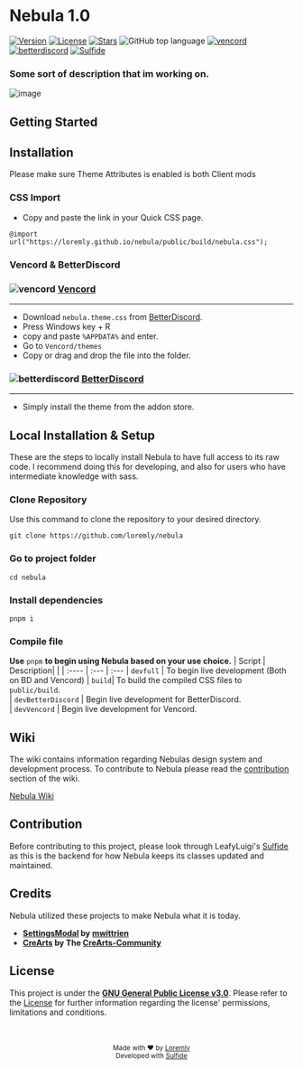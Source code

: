 # Nebula 1.0
[![Version](https://img.shields.io/github/manifest-json/v/loremly/nebula?style=for-the-badge&labelColor=404c5a&color=0a4d41)](.github/docs/changelog.md)
[![License](https://img.shields.io/github/license/loremly/nebula?style=for-the-badge&labelColor=404c5a&color=0a4d41)](license)
[![Stars](https://img.shields.io/github/stars/loremly/nebula?style=for-the-badge&labelColor=404c5a&color=0a4d41)](https://github.com/loremly/nebula/stargazers)
![GitHub top language](https://img.shields.io/github/languages/top/loremly/nebula?style=for-the-badge&labelColor=404c5a&color=0a4d41)
[![vencord](https://img.shields.io/badge/vencord-mod?style=for-the-badge&color=404c5a)](https://vencord.dev)
[![betterdiscord](https://img.shields.io/badge/betterdiscord-mod?style=for-the-badge&color=404c5a)](https://vencord.dev)
[![Sulfide](https://img.shields.io/badge/sulfide-language?style=for-the-badge&color=404c5a)](https://github.com/LeafyLuigi/sulfide)

### Some sort of description that im working on.
![image](https://github.com/user-attachments/assets/b3db0075-e637-4b27-a357-e260d062b0f3)

## Getting Started



## Installation
Please make sure Theme Attributes is enabled is both Client mods
### CSS Import
- Copy and paste the link in your Quick CSS page.
```
@import url("https://loremly.github.io/nebula/public/build/nebula.css");
```

### Vencord & BetterDiscord
  
### ![vencord](https://discord-extensions.github.io/assets/icons/vencord.gif) **[Vencord](https://github.com/Vendicated/Vencord)**
---
- Download `nebula.theme.css` from [BetterDiscord](https://betterdiscord.app/theme/nebula).
- Press Windows key + R
- copy and paste `%APPDATA%` and enter.
- Go to `Vencord/themes`
- Copy or drag and drop the file into the folder.

### ![betterdiscord](https://discord-extensions.github.io/assets/icons/betterdiscord.png) **[BetterDiscord](https://betterdiscord.app)**
---

- Simply install the theme from the addon store.

## Local Installation & Setup
These are the steps to locally install Nebula to have full access to its raw code. I recommend doing this for developing, and also for users who have intermediate knowledge with sass. 
### Clone Repository 
Use this command to clone the repository to your desired directory.
```
git clone https://github.com/loremly/nebula
```

### Go to project folder
```
cd nebula
```

### Install dependencies
```
pnpm i
```
### Compile file

**Use** `pnpm` **to begin using Nebula based on your use choice.**
| Script | Description| |
| :---- | :--- | :--- 
| `devfull` | To begin live development (Both on BD and Vencord) 
| `build`| To build the compiled CSS files to `public/build`.  
| `devBetterDiscord` | Begin live development for BetterDiscord.  
| `devVencord` | Begin live development for Vencord. 

## Wiki
The wiki contains information regarding Nebulas design system and development process. To contribute to Nebula please read the [contribution](https://github.com/loremly/nebula/wiki) section of the wiki.

[Nebula Wiki](https://github.com/loremly/nebula/wiki)

## Contribution
Before contributing to this project, please look through LeafyLuigi's [Sulfide](https://github.com/LeafyLuigi/sulfide) as this is the backend for how Nebula keeps its classes updated and maintained.

## Credits
Nebula utilized these projects to make Nebula what it is today.

- **[SettingsModal](https://github.com/mwittrien/BetterDiscordAddons/tree/master/Themes/SettingsModal) by [mwittrien](https://github.com/mwittrien)**
- **[CreArts](https://github.com/CreArts-Community/CreArts-Discord) by The [CreArts-Community](https://github.com/CreArts-Community)**



## License

This project is under the **[GNU General Public License v3.0](https://spdx.org/licenses/GPL-3.0-or-later.html)**. Please refer to the [License](license) for further information regarding the license' permissions, limitations and conditions.

<br>
<br>

<div align="center">
<small>Made with ♥️ by <a href="https://github.com/loremly">Loremly</a></small>
<br>
<small>Developed with <a href="https://github.com/LeafyLuigi/sulfide">Sulfide</a></small>
</div>